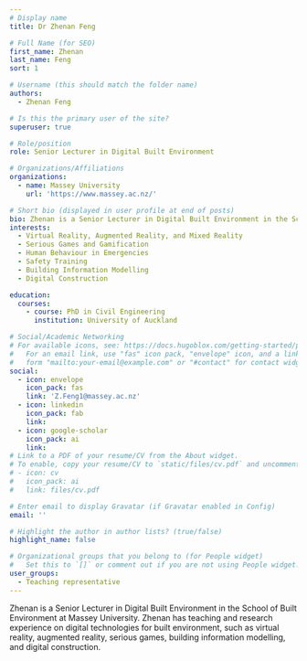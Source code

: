 ```yaml
---
# Display name
title: Dr Zhenan Feng

# Full Name (for SEO)
first_name: Zhenan
last_name: Feng
sort: 1

# Username (this should match the folder name)
authors:
  - Zhenan Feng

# Is this the primary user of the site?
superuser: true

# Role/position
role: Senior Lecturer in Digital Built Environment

# Organizations/Affiliations
organizations:
  - name: Massey University
    url: 'https://www.massey.ac.nz/'

# Short bio (displayed in user profile at end of posts)
bio: Zhenan is a Senior Lecturer in Digital Built Environment in the School of Built Environment at Massey University. Zhenan has teaching and research experience on digital technologies for built environment, such as virtual reality, augmented reality, serious games, building information modelling, and digital construction.
interests:
  - Virtual Reality, Augmented Reality, and Mixed Reality
  - Serious Games and Gamification
  - Human Behaviour in Emergencies
  - Safety Training
  - Building Information Modelling
  - Digital Construction

education:
  courses:
    - course: PhD in Civil Engineering
      institution: University of Auckland

# Social/Academic Networking
# For available icons, see: https://docs.hugoblox.com/getting-started/page-builder/#icons
#   For an email link, use "fas" icon pack, "envelope" icon, and a link in the
#   form "mailto:your-email@example.com" or "#contact" for contact widget.
social:
  - icon: envelope
    icon_pack: fas
    link: 'Z.Feng1@massey.ac.nz'
  - icon: linkedin
    icon_pack: fab
    link: 
  - icon: google-scholar
    icon_pack: ai
    link: 
# Link to a PDF of your resume/CV from the About widget.
# To enable, copy your resume/CV to `static/files/cv.pdf` and uncomment the lines below.
# - icon: cv
#   icon_pack: ai
#   link: files/cv.pdf

# Enter email to display Gravatar (if Gravatar enabled in Config)
email: ''

# Highlight the author in author lists? (true/false)
highlight_name: false

# Organizational groups that you belong to (for People widget)
#   Set this to `[]` or comment out if you are not using People widget.
user_groups:
  - Teaching representative
---
```


Zhenan is a Senior Lecturer in Digital Built Environment in the School of Built Environment at Massey University. Zhenan has teaching and research experience on digital technologies for built environment, such as virtual reality, augmented reality, serious games, building information modelling, and digital construction.